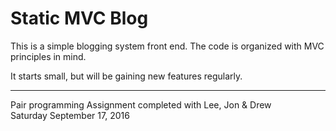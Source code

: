 # Static MVC Blog

This is a simple blogging system front end. The code is organized with MVC principles in mind.

It starts small, but will be gaining new features regularly.

---  

Pair programming Assignment completed with Lee, Jon & Drew  
Saturday September 17, 2016  
